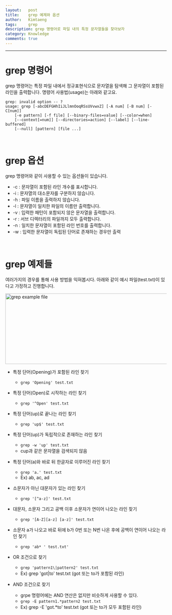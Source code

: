 ```yaml
---
layout:   post
title:    grep 예제와 옵션
author:   Kimtaeng
tags: 	  grep 
description: grep 명령어로 파일 내의 특정 문자열들을 찾아보자
category: Knowledge
comments: true
---
```


<hr/>

# grep 명령어

grep 명령어는 특정 파일 내에서 정규표현식으로 문자열을 탐색해 그 문자열이 포함된 라인을 출력합니다.
명령어 사용법(usage)는 아래와 같고요.

<pre class="line-numbers"><code class="language-bash" data-start="1">grep: invalid option -- ?
usage: grep [-abcDEFGHhIiJLlmnOoqRSsUVvwxZ] [-A num] [-B num] [-C[num]]
	[-e pattern] [-f file] [--binary-files=value] [--color=when]
	[--context[=num]] [--directories=action] [--label] [--line-buffered]
	[--null] [pattern] [file ...]
</code></pre>

<br/>

# grep 옵션

grep 명령어와 같이 사용할 수 있는 옵션들이 있습니다.

- -c : 문자열이 포함된 라인 개수를 표시합니다.
- -i : 문자열의 대소문자를 구분하지 않습니다. 
- -h : 파일 이름을 출력하지 않습니다.
- -l : 문자열이 일치한 파일의 이름만 출력합니다.
- -v : 입력한 패턴이 포함되지 않은 문자열을 출력합니다.
- -r : 서브 디렉터리의 파일까지 모두 출력합니다.
- -n : 일치한 문자열이 포함된 라인 번호를 출력합니다.
- -w : 입력한 문자열이 독립된 단어로 존재하는 경우만 출력

<br/>

# grep 예제들

여러가지의 경우를 통해 사용 방법을 익혀봅시다. 아래와 같이 예시 파일(test.txt)이 있다고 가정하고 진행합니다.

<img class="post_image" src="{{ site.baseurl }}/img/post/2018-07-20-grep-command-example-options-1.png" width="520" height="220" alt="grep example file"/>


- 특정 단어(Opening)가 포함된 라인 찾기
  - ```grep 'Opening' test.txt```
  
- 특정 단어(Open)로 시작하는 라인 찾기
  - ```grep '^Open' test.txt```
  
- 특정 단어(up)로 끝나는 라인 찾기
  - ```grep 'up$' test.txt```
  
- 특정 단어(up)가 독립적으로 존재하는 라인 찾기
  - ```grep -w 'up' test.txt```
  - cup과 같은 문자열을 검색되지 않음
  
- 특정 단어(a)와 바로 뒤 한글자로 이루어진 라인 찾기
  - ```grep 'a.' test.txt```
  - Ex) ab, ac, ad
  
- 소문자가 아닌 대문자가 있는 라인 찾기
  - ```grep '[^a-z]' test.txt```
  
- 대문자, 소문자 그리고 공백 이후 소문자가 연이어 나오는 라인 찾기
  - ```grep '[A-Z][a-z] [a-z]' test.txt```
  
- 소문자 a가 나오고 바로 뒤에 b가 0번 또는 N번 나온 후에 공백이 연이어 나오는 라인 찾기
  - ```grep 'ab* ' test.txt'```
  
- OR 조건으로 찾기
  - ```grep 'pattern1\|pattern2' test.txt```
  - Ex) grep 'got\|to' test.txt (got 또는 to가 포함된 라인)
  
- AND 조건으로 찾기
  - grpe 명령어에는 AND 연산은 없지만 비슷하게 사용할 수 있다. 
  - ```grep -E pattern1.*pattern2 test.txt```
  - Ex) grep -E 'got.*to' test.txt (got 또는 to가 모두 포함된 라인) 